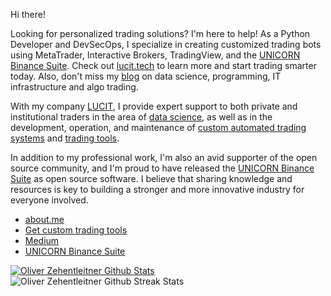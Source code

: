 Hi there!

Looking for personalized trading solutions? I'm here to help! As a Python Developer and DevSecOps, I specialize in creating customized trading bots using MetaTrader, Interactive Brokers, TradingView, and the [UNICORN Binance Suite](https://github.com/LUCIT-Systems-and-Development/unicorn-binance-suite). Check out [lucit.tech](https://www.lucit.tech) to learn more and start trading smarter today. Also, don't miss my [blog](https://medium.lucit.tech) on data science, programming, IT infrastructure and algo trading.

With my company [LUCIT](https://github.com/LUCIT-Systems-and-Development), I provide expert support to both private and institutional traders in the area of [data science](https://www.lucit.tech/data-science.html), as well as in the development, operation, and maintenance of [custom automated trading systems](https://www.lucit.tech/trading-bots.html) and [trading tools](https://www.lucit.tech/trading-tools.html).

In addition to my professional work, I'm also an avid supporter of the open source community, and I'm proud to have released the [UNICORN Binance Suite](https://www.lucit.tech/unicorn-binance-suite.html) as open source software. I believe that sharing knowledge and resources is key to building a stronger and more innovative industry for everyone involved.

- [about.me](https://about.me/oliver-zehentleitner)
- [Get custom trading tools](https://www.lucit.tech)
- [Medium](https://medium.com/@oliverzehentleitner)
- [UNICORN Binance Suite](https://www.lucit.tech/unicorn-binance-suite.html)

[![Oliver Zehentleitner Github Stats](https://github-readme-stats.vercel.app/api?username=oliver-zehentleitner&count_private=true&show_icons=true&theme=react)](https://github.com/oliver-zehentleitner) 
![Oliver Zehentleitner Github Streak Stats](https://github-readme-streak-stats.herokuapp.com/?user=oliver-zehentleitner&theme=react&hide_border=false)

<!--
https://github.com/lowlighter/metrics
Here are some ideas to get you started:
- 🤔 [Commercial Support]() - Need a Python developer or consulting?
- 📫 
- 🔭 I’m currently working on ...
- 🌱 I’m currently learning ...
- 👯 I’m looking to collaborate on ...
- 🤔 I’m looking for help with ...
- 💬 Ask me about ...
- 📫 How to reach me: ...
- 😄 Pronouns: ...
- ⚡ Fun fact: ...
-->
